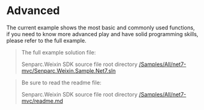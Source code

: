 # Advanced

The current example shows the most basic and commonly used functions, if you need to know more advanced play and have solid programming skills, please refer to the full example.

> The full example solution file:
>
> Senparc.Weixin SDK source file root directory [/Samples/All/net7-mvc/Senparc.Weixin.Sample.Net7.sln](https://github.com/JeffreySu/WeiXinMPSDK/tree/master/Samples/All/net7-mvc)

> Be sure to read the readme file:
>
> Senparc.Weixin SDK source file root directory [/Samples/All/net7-mvc/readme.md](https://github.com/JeffreySu/WeiXinMPSDK/blob/master/Samples/All/net7-mvc/readme.md)
